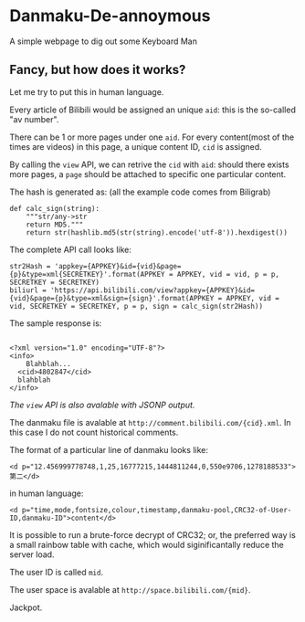 # Danmaku-De-annoymous
A simple webpage to dig out some Keyboard Man

## Fancy, but how does it works?

Let me try to put this in human language.

Every article of Bilibili would be assigned an unique ```aid```: this is the so-called "av number". 

There can be 1 or more pages under one ```aid```. For every content(most of the times are videos) in this page, a unique content ID, ```cid``` is assigned.

By calling the ```view``` API, we can retrive the ```cid``` with ```aid```: should there exists more pages, a ```page``` should be attached to specific one particular content. 

The hash is generated as: (all the example code comes from Biligrab)

```
def calc_sign(string):
    """str/any->str
    return MD5."""
    return str(hashlib.md5(str(string).encode('utf-8')).hexdigest())
```
The complete API call looks like:

```
str2Hash = 'appkey={APPKEY}&id={vid}&page={p}&type=xml{SECRETKEY}'.format(APPKEY = APPKEY, vid = vid, p = p, SECRETKEY = SECRETKEY)
biliurl = 'https://api.bilibili.com/view?appkey={APPKEY}&id={vid}&page={p}&type=xml&sign={sign}'.format(APPKEY = APPKEY, vid = vid, SECRETKEY = SECRETKEY, p = p, sign = calc_sign(str2Hash))
```


The sample response is:

```

<?xml version="1.0" encoding="UTF-8"?>
<info>
	Blahblah...  
  <cid>4802847</cid>
  blahblah
</info>

```
*The ```view``` API is also avalable with JSONP output.*

The danmaku file is avalable at ```http://comment.bilibili.com/{cid}.xml```. In this case I do not count historical comments.

The format of a particular line of danmaku looks like:

```
<d p="12.456999778748,1,25,16777215,1444811244,0,550e9706,1278188533">第二</d>
```
in human language:
```
<d p="time,mode,fontsize,colour,timestamp,danmaku-pool,CRC32-of-User-ID,danmaku-ID">content</d>
```

It is possible to run a brute-force decrypt of CRC32; or, the preferred way is a small rainbow table with cache, which would siginificantally reduce the server load.

The user ID is called ```mid```.

The user space is avalable at ```http://space.bilibili.com/{mid}```.

Jackpot.
